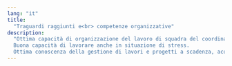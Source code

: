 ```yaml
---
lang: "it"
title:
  "Traguardi raggiunti e<br> competenze organizzative"
description:
  "Ottima capacità di organizzazione del lavoro di squadra del coordinamento di persone e lavori, acquisita grazie la partecipazione a progetti dapprima durante l’università e successivamente nell’ambito del lavoro presso Astea SpA.
  Buona capacità di lavorare anche in situazione di stress.
  Ottima conoscenza della gestione di lavori e progetti a scadenza, acquisita durante gli anni di università e rifinita durante le esperienze lavorative presso l’Astea spa e la IrenEmilia.".
---
```

